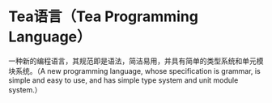 # Tea语言（Tea Programming Language）
一种新的编程语言，其规范即是语法，简洁易用，并具有简单的类型系统和单元模块系统。（A new programming language, whose specification is grammar, is simple and easy to use, and has simple type system and unit module system.）
